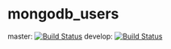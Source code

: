 # mongodb_users

master: [![Build Status](https://travis-ci.org/chriswessells/mongodb_users.svg?branch=master)](https://travis-ci.org/chriswessells/mongodb_users) 
develop: [![Build Status](https://travis-ci.org/chriswessells/mongodb_users.svg?branch=develop)](https://travis-ci.org/chriswessells/mongodb_users)
